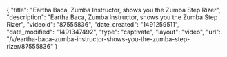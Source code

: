 {
    "title": "Eartha Baca, Zumba Instructor, shows you the Zumba Step Rizer",
    "description": "Eartha Baca, Zumba Instructor, shows you the Zumba Step Rizer",
    "videoid": "87555836",
    "date_created": "1491259511",
    "date_modified": "1491347492",
    "type": "captivate",
    "layout": "video",
    "url": "\/v\/eartha-baca-zumba-instructor-shows-you-the-zumba-step-rizer\/87555836"
}